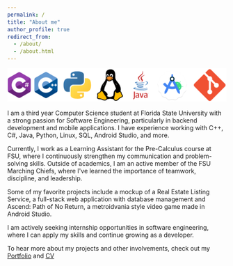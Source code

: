 ```yaml
---
permalink: /
title: "About me"
author_profile: true
redirect_from: 
  - /about/
  - /about.html
---
```


![My Skills](/images/skills.png)

I am a third year Computer Science student at Florida State University with a strong passion for Software Engineering, particularly in backend development and mobile applications. I have experience working with C++, C#, Java, Python, Linux, SQL, Android Studio, and more. 

Currently, I work as a Learning Assistant for the Pre-Calculus course at FSU, where I continuously strengthen my communication and problem-solving skills. Outside of academics, I am an active member of the FSU Marching Chiefs, where I've learned the importance of teamwork, discipline, and leadership.

Some of my favorite projects include a mockup of a Real Estate Listing Service, a full-stack web application with database management and Ascend: Path of No Return, a metroidvania style video game made in Android Studio. 

I am actively seeking internship opportunities in software engineering, where I can apply my skills and continue growing as a developer.

To hear more about my projects and other involvements, check out my [Portfolio](https://acortez1003.github.io/portfolio/) and [CV](https://acortez1003.github.io/cv/)